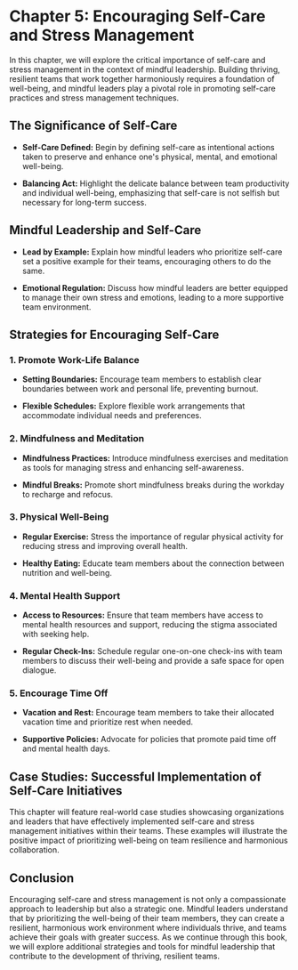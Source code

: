 Chapter 5: Encouraging Self-Care and Stress Management
======================================================

In this chapter, we will explore the critical importance of self-care and stress management in the context of mindful leadership. Building thriving, resilient teams that work together harmoniously requires a foundation of well-being, and mindful leaders play a pivotal role in promoting self-care practices and stress management techniques.

The Significance of Self-Care
-----------------------------

* **Self-Care Defined:** Begin by defining self-care as intentional actions taken to preserve and enhance one's physical, mental, and emotional well-being.

* **Balancing Act:** Highlight the delicate balance between team productivity and individual well-being, emphasizing that self-care is not selfish but necessary for long-term success.

Mindful Leadership and Self-Care
--------------------------------

* **Lead by Example:** Explain how mindful leaders who prioritize self-care set a positive example for their teams, encouraging others to do the same.

* **Emotional Regulation:** Discuss how mindful leaders are better equipped to manage their own stress and emotions, leading to a more supportive team environment.

Strategies for Encouraging Self-Care
------------------------------------

### 1. **Promote Work-Life Balance**

* **Setting Boundaries:** Encourage team members to establish clear boundaries between work and personal life, preventing burnout.

* **Flexible Schedules:** Explore flexible work arrangements that accommodate individual needs and preferences.

### 2. **Mindfulness and Meditation**

* **Mindfulness Practices:** Introduce mindfulness exercises and meditation as tools for managing stress and enhancing self-awareness.

* **Mindful Breaks:** Promote short mindfulness breaks during the workday to recharge and refocus.

### 3. **Physical Well-Being**

* **Regular Exercise:** Stress the importance of regular physical activity for reducing stress and improving overall health.

* **Healthy Eating:** Educate team members about the connection between nutrition and well-being.

### 4. **Mental Health Support**

* **Access to Resources:** Ensure that team members have access to mental health resources and support, reducing the stigma associated with seeking help.

* **Regular Check-Ins:** Schedule regular one-on-one check-ins with team members to discuss their well-being and provide a safe space for open dialogue.

### 5. **Encourage Time Off**

* **Vacation and Rest:** Encourage team members to take their allocated vacation time and prioritize rest when needed.

* **Supportive Policies:** Advocate for policies that promote paid time off and mental health days.

Case Studies: Successful Implementation of Self-Care Initiatives
----------------------------------------------------------------

This chapter will feature real-world case studies showcasing organizations and leaders that have effectively implemented self-care and stress management initiatives within their teams. These examples will illustrate the positive impact of prioritizing well-being on team resilience and harmonious collaboration.

Conclusion
----------

Encouraging self-care and stress management is not only a compassionate approach to leadership but also a strategic one. Mindful leaders understand that by prioritizing the well-being of their team members, they can create a resilient, harmonious work environment where individuals thrive, and teams achieve their goals with greater success. As we continue through this book, we will explore additional strategies and tools for mindful leadership that contribute to the development of thriving, resilient teams.
